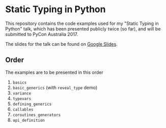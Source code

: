 # Static Typing in Python

This repository contains the code examples used  for my "Static Typing in Python" talk, which has been presented publicly twice (so far), and will be submitted to PyCon Australia 2017.

The slides for the talk can be found on [Google Slides](https://docs.google.com/presentation/d/1P4hgPZum0tAplb9VUmuwXAgOH3NEDXx3y4fVAQmWh4I/edit?usp=sharing).

## Order

The examples are to be presented in this order

1. `basics`
1. `basic_generics` (with `reveal_type` demo)
1. `variance`
1. `typevars`
1. `defining_generics`
1. `callables`
1. `coroutines_generators`
1. `api_definition`